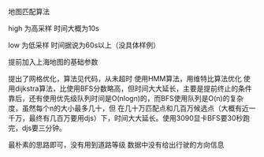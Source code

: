 地图匹配算法

high 为高采样 时间大概为10s

low  为低采样 时间据说为60s以上（没具体样例）

提前加入上海地图的基础参数

提出了网格优化，算法见代码，从未超时
使用HMM算法，用维特比算法优化
使用dijkstra算法，比使用BFS分数略高，但时间大大延长，主要是提前终止的条件靠后，还有使用优先级队列时间是O(nlogn)的，而BFS使用队列是O(n)的复杂度，虽然每个n的大小最多几十，但
在几十万匹配点和几百万候选点（大概有近一千万，最终有几百万要用djs）下，时间大大延长。使用3090显卡BFS要30秒跑完，djs要三分钟。

最朴素的思路即可，没有用到道路等级
数据中没有给出行驶的方向信息
